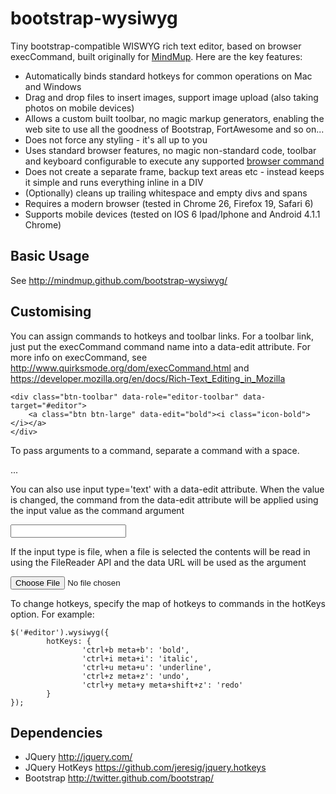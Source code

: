 bootstrap-wysiwyg
=================

Tiny bootstrap-compatible WISWYG rich text editor, based on browser execCommand, built originally for [MindMup](http://www.mindmup.com). Here are the key features:

* Automatically binds standard hotkeys for common operations on Mac and Windows
* Drag and drop files to insert images, support image upload (also taking photos on mobile devices)
* Allows a custom built toolbar, no magic markup generators, enabling the web site to use all the goodness of Bootstrap, FortAwesome and so on...
* Does not force any styling - it's all up to you
* Uses standard browser features, no magic non-standard code, toolbar and keyboard configurable to execute any supported [browser command](https://developer.mozilla.org/en/docs/Rich-Text_Editing_in_Mozilla
)
* Does not create a separate frame, backup text areas etc - instead keeps it simple and runs everything inline in a DIV
* (Optionally) cleans up trailing whitespace and empty divs and spans 
* Requires a modern browser (tested in Chrome 26, Firefox 19, Safari 6)
* Supports mobile devices (tested on IOS 6 Ipad/Iphone and Android 4.1.1 Chrome)

Basic Usage
-----------

See http://mindmup.github.com/bootstrap-wysiwyg/

Customising 
-----------
You can assign commands to hotkeys and toolbar links. For a toolbar link, just put the execCommand command name into a data-edit attribute. 
For more info on execCommand, see http://www.quirksmode.org/dom/execCommand.html and https://developer.mozilla.org/en/docs/Rich-Text_Editing_in_Mozilla

	<div class="btn-toolbar" data-role="editor-toolbar" data-target="#editor">
	    <a class="btn btn-large" data-edit="bold"><i class="icon-bold"></i></a>
	</div>

To pass arguments to a command, separate a command with a space.

  <a data-edit="fontName Arial">...</a>

You can also use input type='text' with a data-edit attribute. When the value
is changed, the command from the data-edit attribute will be applied using the
input value as the command argument

  <input type="text" data-edit="createLink">

If the input type is file, when a file is selected the contents will be read in using the FileReader API and the data URL will be used as the argument
  
  <input type="file" data-edit="insertImage">


To change hotkeys, specify the map of hotkeys to commands in the hotKeys option. For example:

	$('#editor').wysiwyg({
			hotKeys: {
					'ctrl+b meta+b': 'bold',
					'ctrl+i meta+i': 'italic',
					'ctrl+u meta+u': 'underline',
					'ctrl+z meta+z': 'undo',
					'ctrl+y meta+y meta+shift+z': 'redo'
	        }
	});

Dependencies
------------
* JQuery http://jquery.com/
* JQuery HotKeys https://github.com/jeresig/jquery.hotkeys
* Bootstrap http://twitter.github.com/bootstrap/
